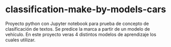 # classification-make-by-models-cars
Proyecto python con Jupyter notebook para prueba de concepto de clasificación de textos. Se predice la marca a partir de un modelo de vehículo. En este proyecto veras 4 distintos modelos de aprendizaje los cuales utilizar.
